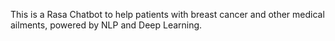 This is a Rasa Chatbot to help patients with breast cancer and other medical ailments, powered by NLP and Deep Learning.
